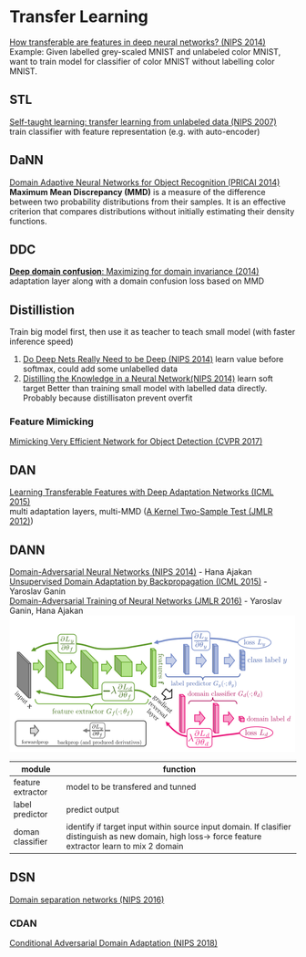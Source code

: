 # Transfer Learning
[How transferable are features in deep neural networks? (NIPS 2014)](https://arxiv.org/abs/1411.1792)  
Example: Given labelled grey-scaled MNIST and unlabeled color MNIST, want to train model for classifier of color MNIST without labelling color MNIST.  

## STL
[Self-taught learning: transfer learning from unlabeled data (NIPS 2007)](http://ai.stanford.edu/~hllee/icml07-selftaughtlearning.pdf)  
train classifier with feature representation (e.g. with auto-encoder)

## DaNN 
[Domain Adaptive Neural Networks for Object Recognition (PRICAI 2014)](https://arxiv.org/pdf/1409.6041.pdf)  
**Maximum Mean Discrepancy (MMD)** is a measure of the difference between two probability distributions from their samples. It is an effective criterion that compares distributions without initially estimating their density functions.

## DDC
[**Deep domain confusion**: Maximizing for domain invariance (2014)](https://arxiv.org/abs/1412.3474)  
adaptation layer along with a domain confusion loss based on MMD

## Distillistion
Train big model first, then use it as teacher to teach small model (with faster inference speed)
1. [Do Deep Nets Really Need to be Deep (NIPS 2014)](https://arxiv.org/abs/1312.6184) learn value before softmax, could add some unlabelled data
1. [Distilling the Knowledge in a Neural Network(NIPS 2014)](https://arxiv.org/abs/1503.02531) learn soft target
Better than training small model with labelled data directly. Probably because distillisaton prevent overfit
### Feature Mimicking
[Mimicking Very Efficient Network for Object Detection (CVPR 2017)](http://openaccess.thecvf.com/content_cvpr_2017/papers/Li_Mimicking_Very_Efficient_CVPR_2017_paper.pdf)

## DAN
[Learning Transferable Features with Deep Adaptation Networks (ICML 2015)](https://arxiv.org/abs/1502.02791)  
multi adaptation layers, multi-MMD ([A Kernel Two-Sample Test (JMLR 2012)](http://jmlr.csail.mit.edu/papers/v13/gretton12a.html))

## DANN
[Domain-Adversarial Neural Networks (NIPS 2014)](https://arxiv.org/abs/1412.4446) - Hana Ajakan  
[Unsupervised Domain Adaptation by Backpropagation (ICML 2015)](https://arxiv.org/pdf/1409.7495.pdf) - Yaroslav Ganin  
[Domain-Adversarial Training of Neural Networks (JMLR 2016)](https://arxiv.org/abs/1505.07818) - Yaroslav Ganin, Hana Ajakan  
![](img/domain-adversarial_training.png)

|module           | function|
|-----------------|---------|
|feature extractor| model to be transfered and tunned|
|label predictor  | predict output|
|doman classifier | identify if target input within source input domain. If clasifier distinguish as new domain, high loss-> force feature extractor learn to mix 2 domain|


## DSN
[Domain separation networks (NIPS 2016)](https://arxiv.org/pdf/1608.06019.pdf)

<!--
### SLA ()
[Distant domain transfer learning](https://www.ntu.edu.sg/home/sinnopan/publications/[AAAI17]Distant%20Domain%20Transfer%20Learning.pdf)
**Selective learning algorithm** with supervised autoencoder as a base model for handling different types of inputs. Intuitively, the SLA algorithm selects usefully unlabeled data gradually from intermediate domains as a bridge to break the large distribution gap for transferring knowledge between two distant domains.  
(Different from STL: STL is uniform, SLA select sample that close to target domain)
-->

### CDAN
[Conditional Adversarial Domain Adaptation (NIPS 2018)](https://arxiv.org/abs/1705.10667)